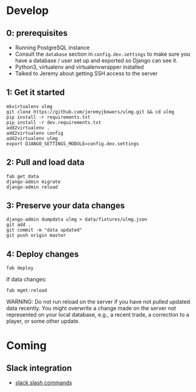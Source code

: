 # Develop
## 0: prerequisites
* Running PostgreSQL instance
* Consult the `database` section in `config.dev.settings` to make sure you have a database / user set up and exported so Django can see it.
* Python3, virtualenv and virtualenvwrapper installed
* Talked to Jeremy about getting SSH access to the server

## 1: Get it started
```
mkvirtualenv ulmg
git clone https://github.com/jeremyjbowers/ulmg.git && cd ulmg
pip install -r requirements.txt
pip install -r dev.requirements.txt
add2virtualenv .
add2virtualenv config
add2virtualenv ulmg
export DJANGO_SETTINGS_MODULE=config.dev.settings
```

## 2: Pull and load data
```
fab get_data
django-admin migrate
django-admin reload
```

## 3: Preserve your data changes
```
django-admin dumpdata ulmg > data/fixtures/ulmg.json
git add .
git commit -m "data updated"
git push origin master
```

## 4: Deploy changes
```
fab deploy
```

If data changes:
```
fab mgmt:reload
```
WARNING: Do not run reload on the server if you have not pulled updated data recently. You might overwrite a change made on the server not represented on your local database, e.g., a recent trade, a correction to a player, or some other update.


# Coming
## Slack integration
* [slack slash commands](https://api.slack.com/slash-commands)